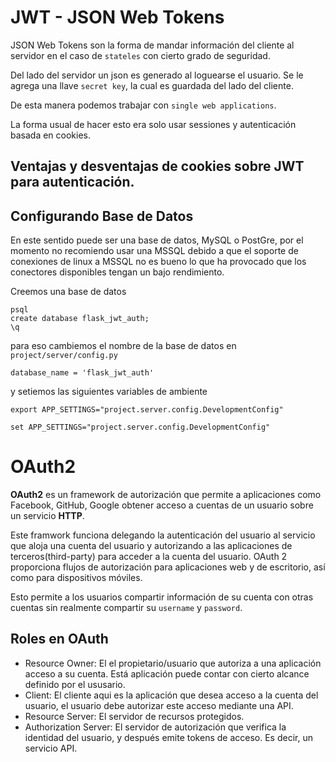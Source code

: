 # JWT - JSON Web Tokens

JSON Web Tokens son la forma de mandar información del cliente al servidor en el caso de `stateles` con cierto grado de seguridad.


Del lado del servidor un json es generado al loguearse el usuario. Se le agrega una llave `secret key`, la cual es guardada del lado del cliente.

De esta manera podemos trabajar con `single web applications`.

La forma usual de hacer esto era solo usar sessiones y autenticación basada en cookies.

## Ventajas y desventajas de cookies sobre JWT para autenticación.

## Configurando Base de Datos

En este sentido puede ser una base de datos, MySQL o PostGre, por el momento no recomiendo usar una MSSQL debido a que el soporte de conexiones
de linux a MSSQL no es bueno lo que ha provocado que los conectores disponibles tengan un bajo rendimiento.

Creemos una base de datos

```
psql
create database flask_jwt_auth;
\q
```

para eso cambiemos el nombre de la base de datos en `project/server/config.py`
```
database_name = 'flask_jwt_auth'
```
y setiemos las siguientes variables de ambiente 

```linux
export APP_SETTINGS="project.server.config.DevelopmentConfig"
```
```windows
set APP_SETTINGS="project.server.config.DevelopmentConfig"
```




# OAuth2

**OAuth2** es un framework de autorización que permite a aplicaciones como Facebook, GitHub, Google obtener acceso a cuentas de un usuario sobre un servicio **HTTP**. 

Este framwork funciona delegando la autenticación del usuario al servicio que aloja una cuenta del usuario y autorizando a las aplicaciones de terceros(third-party) para acceder a la cuenta del usuario. OAuth 2 proporciona flujos de autorización para aplicaciones web y de escritorio, así como para dispositivos móviles. 

Esto permite a los usuarios compartir información de su cuenta con otras cuentas sin realmente compartir su `username` y `password`. 



## Roles en OAuth

- Resource Owner: El el propietario/usuario que autoriza a una aplicación acceso a su cuenta. Está aplicación puede contar con cierto alcance definido por el ususario.
- Client: El cliente aqui es la aplicación que desea acceso a la cuenta del usuario, el usuario debe autorizar este acceso mediante una API.
- Resource Server: El servidor de recursos protegidos.
- Authorization Server: El servidor de autorización  que verifica la identidad del usuario, y después emite tokens de acceso. Es decir, un servicio API.






